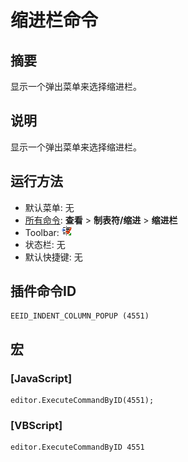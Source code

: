 # 缩进栏命令

## 摘要

显示一个弹出菜单来选择缩进栏。

## 说明

显示一个弹出菜单来选择缩进栏。

## 运行方法

- 默认菜单: 无
- [所有命令](../tools/all_commands): **查看** \> **制表符/缩进** \> **缩进栏**
- Toolbar:
![](../../images/indent_column24x16.png)
- 状态栏: 无
- 默认快捷键: 无

## 插件命令ID

```
EEID_INDENT_COLUMN_POPUP (4551)
```

## 宏

### \[JavaScript\]

```
editor.ExecuteCommandByID(4551);
```

### \[VBScript\]

```
editor.ExecuteCommandByID 4551
```
